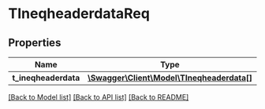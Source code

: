 # TIneqheaderdataReq

## Properties
Name | Type | Description | Notes
------------ | ------------- | ------------- | -------------
**t_ineqheaderdata** | [**\Swagger\Client\Model\TIneqheaderdata[]**](TIneqheaderdata.md) |  | [optional] 

[[Back to Model list]](../README.md#documentation-for-models) [[Back to API list]](../README.md#documentation-for-api-endpoints) [[Back to README]](../README.md)


